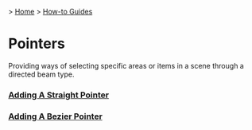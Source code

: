 &gt; [Home](../../../README.md) &gt; [How-to Guides](../README.md)

# Pointers

Providing ways of selecting specific areas or items in a scene through a directed beam type.

### [Adding A Straight Pointer](AddingAStraightPointer/README.md)
### [Adding A Bezier Pointer](AddingABezierPointer/README.md)
